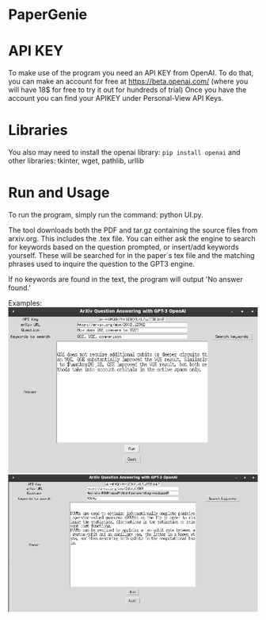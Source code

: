 # PaperGenie

# API KEY 
To make use of the program you need an API KEY from OpenAI.
To do that, you can make an account for free at https://beta.openai.com/ (where you will have 18$ for free to try it out for hundreds of trial)
Once you have the account you can find your APIKEY under Personal-View API Keys.

# Libraries
You also may need to install the openai library: `pip install openai` 
and other libraries: tkinter, wget, pathlib, urllib

# Run and Usage

To run the program, simply run the command: python UI.py.

The tool downloads both the PDF and tar.gz containing the source files from arxiv.org. This includes the .tex file.
You can either ask the engine to search for keywords based on the question prompted, or insert/add keywords yourself. 
These will be searched for in the paper`s tex file and the matching phrases used to inquire the question to the GPT3 engine.

If no keywords are found in the text, the program will output 'No answer found.'

Examples:
![plot](./example1.png)
![plot](./example2.png)
